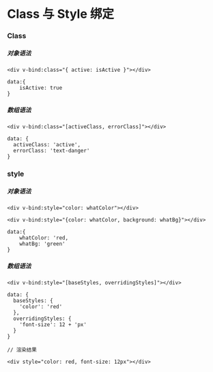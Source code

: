 # Class 与 Style 绑定

### Class

##### 对象语法

```
<div v-bind:class="{ active: isActive }"></div>

data:{
    isActive: true
}
```

##### 数组语法

```
<div v-bind:class="[activeClass, errorClass]"></div>

data: {
  activeClass: 'active',
  errorClass: 'text-danger'
}
```


### style 

##### 对象语法

```
<div v-bind:style="color: whatColor"></div>

<div v-bind:style="{color: whatColor, background: whatBg}"></div>

data:{
    whatColor: 'red,
    whatBg: 'green'
}
```


##### 数组语法

```
<div v-bind:style="[baseStyles, overridingStyles]"></div>

data: {
  baseStyles: {
    'color': 'red'
  },
  overridingStyles: {
    'font-size': 12 + 'px'
  }
}

// 渲染结果

<div style="color: red, font-size: 12px"></div>



```

